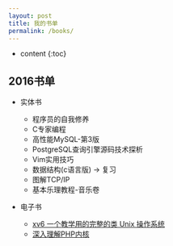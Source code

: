 ```yaml
---
layout: post
title: 我的书单
permalink: /books/
---
```


* content
{:toc}


2016书单
-----------------------------------------------------------------
+ 实体书
    - 程序员的自我修养
    - C专家编程
    - 高性能MySQL-第3版
    - PostgreSQL查询引擎源码技术探析
    - Vim实用技巧
    - 数据结构(c语言版) -> 复习
    - 图解TCP/IP
    - 基本乐理教程-音乐卷
    
+ 电子书
    - [xv6 一个教学用的完整的类 Unix 操作系统](https://www.gitbook.com/book/th0ar/xv6-chinese)
    - [深入理解PHP内核](http://www.php-internals.com)
